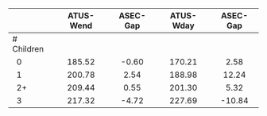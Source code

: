
|                      |    ATUS-Wend |     ASEC-Gap |    ATUS-Wday |     ASEC-Gap |
| -------------------- | :----------: | :----------: | :----------: | :----------: |
| # Children           |              |              |              |              |
| &nbsp;&nbsp;0        |       185.52 |        -0.60 |       170.21 |         2.58 |
| &nbsp;&nbsp;1        |       200.78 |         2.54 |       188.98 |        12.24 |
| &nbsp;&nbsp;2+       |       209.44 |         0.55 |       201.30 |         5.32 |
| &nbsp;&nbsp;3        |       217.32 |        -4.72 |       227.69 |       -10.84 |

